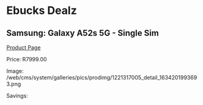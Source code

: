 
# Ebucks Dealz
## Samsung: Galaxy A52s 5G - Single Sim
[Product Page](https://www.ebucks.com/web/shop/productSelected.do?prodId=1221317005&catId=714947548)

Price: R7999.00

Image: /web/cms/system/galleries/pics/prodimg/1221317005_detail_1634201993693.png

Savings: 


	